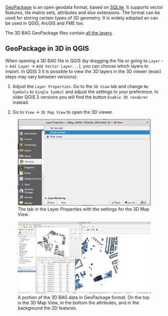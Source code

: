 [GeoPackage](https://www.geopackage.org/) is an open geodata format, based on [SQLite](https://www.sqlite.org/index.html). It supports vector features, tile matrix sets, attributes and also extensions. The format can be used for storing certain types of 3D geometry. It is widely adopted an can be used in QGIS, ArcGIS and FME too.

The 3D BAG GeoPackage files contain [all the layers](../../schema/layers/#data-layers).

## GeoPackage in 3D in QGIS

When opening a 3D BAG file in QGIS (by dragging the file or going to `Layer` -> `Add Layer` -> `Add Vector Layer...`), you can choose which layers to import. In QGIS 3 it is possible to view the 3D layers in the 3D viewer (exact steps may vary between versions):

1. Adjust the `Layer Properties`. Go to the `3D View` tab and change `No Symbols` to `Single Symbol` and adjust the settings to your preference. In older QGIS 3 versions you will find the button `Enable 3D renderer` instead.

2. Go to `View` -> `3D Map View` to open the 3D viewer.

<figure>
  <img src="../../../images_common/gpkg.jpg" />
  <figcaption>The tab in the Layer Properties with the settings for the 3D Map View.</figcaption>
</figure>

<figure>
  <img src="../../../images_common/gpkg2.jpg" />
  <figcaption>A portion of the 3D BAG data in GeoPackage format. On the top is the 3D Map View, in the bottom the attributes, and in the background the 2D features.</figcaption>
</figure>
